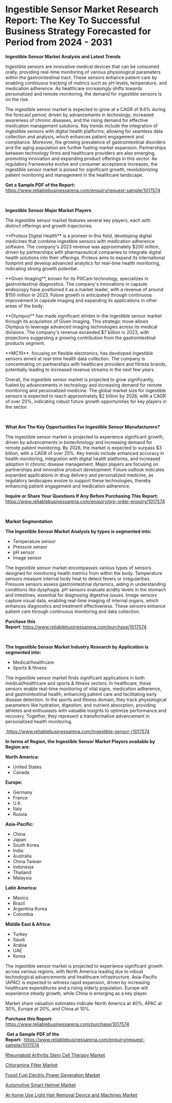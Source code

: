 <p><h1>Ingestible Sensor Market Research Report: The Key To Successful Business Strategy Forecasted for Period from 2024 - 2031</h1></p><p><strong>Ingestible Sensor Market Analysis and Latest Trends</strong></p>
<p><p>Ingestible sensors are innovative medical devices that can be consumed orally, providing real-time monitoring of various physiological parameters within the gastrointestinal tract. These sensors enhance patient care by enabling continuous tracking of metrics such as pH levels, temperature, and medication adherence. As healthcare increasingly shifts towards personalized and remote monitoring, the demand for ingestible sensors is on the rise.</p><p>The ingestible sensor market is expected to grow at a CAGR of 9.6% during the forecast period, driven by advancements in technology, increased awareness of chronic diseases, and the rising demand for effective medication management solutions. Key trends include the integration of ingestible sensors with digital health platforms, allowing for seamless data collection and analysis, which enhances patient engagement and compliance. Moreover, the growing prevalence of gastrointestinal disorders and the aging population are further fueling market expansion. Partnerships between technology firms and healthcare providers are also emerging, promoting innovation and expanding product offerings in this sector. As regulatory frameworks evolve and consumer acceptance increases, the ingestible sensor market is poised for significant growth, revolutionizing patient monitoring and management in the healthcare landscape.</p></p>
<p><strong>Get a Sample PDF of the Report:&nbsp;</strong> <a href="https://www.reliablebusinessarena.com/enquiry/request-sample/1017574?utm_campaign=1420&utm_medium=2&utm_source=Github&utm_content=ia&utm_term=04122024&utm_id=ingestible-sensor">https://www.reliablebusinessarena.com/enquiry/request-sample/1017574</a></p>
<p>&nbsp;</p>
<p><strong>Ingestible Sensor Major Market Players</strong></p>
<p><p>The ingestible sensor market features several key players, each with distinct offerings and growth trajectories. </p><p>**Proteus Digital Health** is a pioneer in this field, developing digital medicines that combine ingestible sensors with medication adherence software. The company's 2023 revenue was approximately $200 million, driven by partnerships with pharmaceutical companies to integrate digital health solutions into their offerings. Proteus aims to expand its international footprint and develop advanced analytics for real-time health monitoring, indicating strong growth potential.</p><p>**Given Imaging**, known for its PillCam technology, specializes in gastrointestinal diagnostics. The company's innovations in capsule endoscopy have positioned it as a market leader, with a revenue of around $150 million in 2023. Future growth is anticipated through continuous improvement in capsule imaging and expanding its applications in other areas of the body.</p><p>**Olympus** has made significant strides in the ingestible sensor market through its acquisition of Given Imaging. This strategic move allows Olympus to leverage advanced imaging technologies across its medical divisions. The company's revenue exceeded $7 billion in 2023, with projections suggesting a growing contribution from the gastrointestinal products segment.</p><p>**MC10**, focusing on flexible electronics, has developed ingestible sensors aimed at real-time health data collection. The company is concentrating on partnerships with healthcare providers and fitness brands, potentially leading to increased revenue streams in the next few years.</p><p>Overall, the ingestible sensor market is projected to grow significantly, fueled by advancements in technology and increasing demand for remote monitoring and personalized medicine. The global market size for ingestible sensors is expected to reach approximately $2 billion by 2026, with a CAGR of over 20%, indicating robust future growth opportunities for key players in the sector.</p></p>
<p>&nbsp;</p>
<p><strong>What Are The Key Opportunities For Ingestible Sensor Manufacturers?</strong></p>
<p><p>The ingestible sensor market is projected to experience significant growth, driven by advancements in biotechnology and increasing demand for remote patient monitoring. By 2028, the market is expected to surpass $3 billion, with a CAGR of over 25%. Key trends include enhanced accuracy in health monitoring, integration with digital health platforms, and increased adoption in chronic disease management. Major players are focusing on partnerships and innovative product development. Future outlook indicates expanded applications in drug delivery and personalized medicine, as regulatory landscapes evolve to support these technologies, thereby enhancing patient engagement and medication adherence.</p></p>
<p><strong>Inquire or Share Your Questions If Any Before Purchasing This Report:</strong> <a href="https://www.reliablebusinessarena.com/enquiry/pre-order-enquiry/1017574?utm_campaign=1420&utm_medium=2&utm_source=Github&utm_content=ia&utm_term=04122024&utm_id=ingestible-sensor">https://www.reliablebusinessarena.com/enquiry/pre-order-enquiry/1017574</a></p>
<p>&nbsp;</p>
<p><strong>Market Segmentation</strong></p>
<p><strong>The Ingestible Sensor Market Analysis by types is segmented into:</strong></p>
<p><ul><li>Temperature sensor</li><li>Pressure sensor</li><li>pH sensor</li><li>Image sensor</li></ul></p>
<p><p>The ingestible sensor market encompasses various types of sensors designed for monitoring health metrics from within the body. Temperature sensors measure internal body heat to detect fevers or irregularities. Pressure sensors assess gastrointestinal dynamics, aiding in understanding conditions like dysphagia. pH sensors evaluate acidity levels in the stomach and intestines, essential for diagnosing digestive issues. Image sensors capture visual data, enabling real-time imaging of internal organs, which enhances diagnostics and treatment effectiveness. These sensors enhance patient care through continuous monitoring and data collection.</p></p>
<p><strong>Purchase this Report:&nbsp;</strong><a href="https://www.reliablebusinessarena.com/purchase/1017574?utm_campaign=1420&utm_medium=2&utm_source=Github&utm_content=ia&utm_term=04122024&utm_id=ingestible-sensor">https://www.reliablebusinessarena.com/purchase/1017574</a></p>
<p>&nbsp;</p>
<p><strong>The Ingestible Sensor Market Industry Research by Application is segmented into:</strong></p>
<p><ul><li>Medical/healthcare</li><li>Sports & fitness</li></ul></p>
<p><p>The ingestible sensor market finds significant applications in both medical/healthcare and sports & fitness sectors. In healthcare, these sensors enable real-time monitoring of vital signs, medication adherence, and gastrointestinal health, enhancing patient care and facilitating early disease detection. In the sports and fitness domain, they track physiological parameters like hydration, digestion, and nutrient absorption, providing athletes and enthusiasts with valuable insights to optimize performance and recovery. Together, they represent a transformative advancement in personalized health monitoring.</p></p>
<p><a href="https://www.reliablebusinessarena.com/ingestible-sensor-r1017574?utm_campaign=1420&utm_medium=2&utm_source=Github&utm_content=ia&utm_term=04122024&utm_id=ingestible-sensor">&nbsp;https://www.reliablebusinessarena.com/ingestible-sensor-r1017574</a></p>
<p><strong>In terms of Region, the Ingestible Sensor Market Players available by Region are:</strong></p>
<p>
    <p> <strong> North America: </strong>
        <ul>
            <li>United States</li>
            <li>Canada</li>
        </ul>
        </p> 
    <p> <strong> Europe: </strong>
        <ul>
            <li>Germany</li>
            <li>France</li>
            <li>U.K.</li>
            <li>Italy</li>
            <li>Russia</li>
        </ul>
        </p> 
    <p> <strong> Asia-Pacific: </strong>
        <ul>
            <li>China</li>
            <li>Japan</li>
            <li>South Korea</li>
            <li>India</li>
            <li>Australia</li>
            <li>China Taiwan</li>
            <li>Indonesia</li>
            <li>Thailand</li>
            <li>Malaysia</li>
        </ul>
        </p> 
    <p> <strong> Latin America: </strong>
        <ul>
            <li>Mexico</li>
            <li>Brazil</li>
            <li>Argentina Korea</li>
            <li>Colombia</li>
        </ul>
        </p> 
    <p> <strong> Middle East & Africa: </strong>
        <ul>
            <li>Turkey</li>
            <li>Saudi</li>
            <li>Arabia</li>
            <li>UAE</li>
            <li>Korea</li>
        </ul>
    </p>
    </p>
<p><p>The ingestible sensor market is projected to experience significant growth across various regions, with North America leading due to robust technological advancements and healthcare infrastructure. Asia-Pacific (APAC) is expected to witness rapid expansion, driven by increasing healthcare expenditures and a rising elderly population. Europe will experience steady growth, while China is emerging as a key player. </p><p>Market share valuation estimates indicate North America at 40%, APAC at 30%, Europe at 20%, and China at 10%.</p></p>
<p><strong>Purchase this Report: </strong><a href="https://www.reliablebusinessarena.com/purchase/1017574?utm_campaign=1420&utm_medium=2&utm_source=Github&utm_content=ia&utm_term=04122024&utm_id=ingestible-sensor">https://www.reliablebusinessarena.com/purchase/1017574</a></p>
<p>&nbsp;<strong>Get a Sample PDF of the Report:&nbsp;&nbsp;</strong><a href="https://www.reliablebusinessarena.com/enquiry/request-sample/1017574?utm_campaign=1420&utm_medium=2&utm_source=Github&utm_content=ia&utm_term=04122024&utm_id=ingestible-sensor">https://www.reliablebusinessarena.com/enquiry/request-sample/1017574</a></p>
<p><strong></strong></p>
<p><p><a href="https://www.linkedin.com/pulse/rheumatoid-arthritis-stem-cell-therapy-market-study-strategies-kwyrf?utm_campaign=1420&utm_medium=2&utm_source=Github&utm_content=ia&utm_term=04122024&utm_id=ingestible-sensor">Rheumatoid Arthritis Stem Cell Therapy Market</a></p><p><a href="https://www.linkedin.com/pulse/market-analysis-chloramine-filter-trends-share-growth-expected-xcmuf?utm_campaign=1420&utm_medium=2&utm_source=Github&utm_content=ia&utm_term=04122024&utm_id=ingestible-sensor">Chloramine Filter Market</a></p><p><a href="https://www.linkedin.com/pulse/evaluating-profitability-growth-fossil-fuel-electric-power-kbule?utm_campaign=1420&utm_medium=2&utm_source=Github&utm_content=ia&utm_term=04122024&utm_id=ingestible-sensor">Fossil Fuel Electric Power Generation Market</a></p><p><a href="https://issuu.com/reportprime-2/docs/automotive-smart-helmet-market-size-2030.pptx?utm_campaign=1420&utm_medium=2&utm_source=Github&utm_content=ia&utm_term=04122024&utm_id=ingestible-sensor">Automotive Smart Helmet Market</a></p><p><a href="https://issuu.com/reportprime-2/docs/at-home-use-light-hair-removal-device-and-machines?utm_campaign=1420&utm_medium=2&utm_source=Github&utm_content=ia&utm_term=04122024&utm_id=ingestible-sensor">At-home Use Light Hair Removal Device and Machines Market</a></p></p>